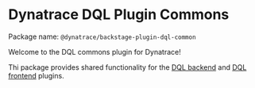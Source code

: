 # Dynatrace DQL Plugin Commons

Package name: `@dynatrace/backstage-plugin-dql-common`

Welcome to the DQL commons plugin for Dynatrace!

Thi package provides shared functionality for the [DQL backend](../dql-backend)
and [DQL frontend](../dql) plugins.
